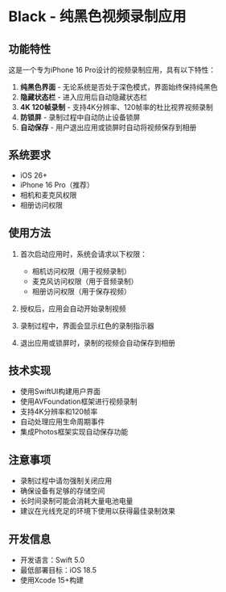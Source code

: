 # Black - 纯黑色视频录制应用

## 功能特性

这是一个专为iPhone 16 Pro设计的视频录制应用，具有以下特性：

1. **纯黑色界面** - 无论系统是否处于深色模式，界面始终保持纯黑色
2. **隐藏状态栏** - 进入应用后自动隐藏状态栏
3. **4K 120帧录制** - 支持4K分辨率、120帧率的杜比视界视频录制
4. **防锁屏** - 录制过程中自动防止设备锁屏
5. **自动保存** - 用户退出应用或锁屏时自动将视频保存到相册

## 系统要求

- iOS 26+
- iPhone 16 Pro（推荐）
- 相机和麦克风权限
- 相册访问权限

## 使用方法

1. 首次启动应用时，系统会请求以下权限：
   - 相机访问权限（用于视频录制）
   - 麦克风访问权限（用于音频录制）
   - 相册访问权限（用于保存视频）

2. 授权后，应用会自动开始录制视频
3. 录制过程中，界面会显示红色的录制指示器
4. 退出应用或锁屏时，录制的视频会自动保存到相册

## 技术实现

- 使用SwiftUI构建用户界面
- 使用AVFoundation框架进行视频录制
- 支持4K分辨率和120帧率
- 自动处理应用生命周期事件
- 集成Photos框架实现自动保存功能

## 注意事项

- 录制过程中请勿强制关闭应用
- 确保设备有足够的存储空间
- 长时间录制可能会消耗大量电池电量
- 建议在光线充足的环境下使用以获得最佳录制效果

## 开发信息

- 开发语言：Swift 5.0
- 最低部署目标：iOS 18.5
- 使用Xcode 15+构建